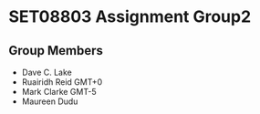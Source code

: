 # SET08803 Assignment Group2

## Group Members
- Dave C. Lake
- Ruairidh Reid     GMT+0 
- Mark Clarke       GMT-5
- Maureen Dudu
